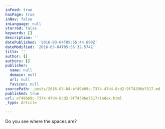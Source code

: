 ```yaml
---
inFeed: true
hasPage: true
inNav: false
inLanguage: null
starred: false
keywords: []
description: ''
datePublished: '2016-03-04T05:55:44.690Z'
dateModified: '2016-03-04T05:55:32.574Z'
title: ''
author: []
authors: []
publisher:
  name: null
  domain: null
  url: null
  favicon: null
sourcePath: _posts/2016-03-04-ef49b69c-7374-47d4-8cd2-9f74396e7517.md
published: true
url: ef49b69c-7374-47d4-8cd2-9f74396e7517/index.html
_type: Article

---
```

Do you see where the spaces are?